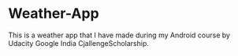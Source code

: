 # Weather-App
This is a weather app that I have made during my Android course by Udacity Google India CjallengeScholarship.
